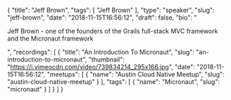 {
  "title": "Jeff Brown",
  "tags": [
    "Jeff Brown"
  ],
  "type": "speaker",
  "slug": "jeff-brown",
  "date": "2018-11-15T16:56:12",
  "draft": false,
  "bio": "<p>Jeff Brown - one of the founders of the Grails full-stack MVC framework and the Micronaut framework</p>",
  "recordings": [
    {
      "title": "An Introduction To Micronaut",
      "slug": "an-introduction-to-micronaut",
      "thumbnail": "https://i.vimeocdn.com/video/739834214_295x166.jpg",
      "date": "2018-11-15T16:56:12",
      "meetups": [
        {
          "name": "Austin Cloud Native Meetup",
          "slug": "austin-cloud-native-meetup"
        }
      ],
      "tags": [
        {
          "name": "Micronaut",
          "slug": "micronaut"
        }
      ]
    }
  ]
}